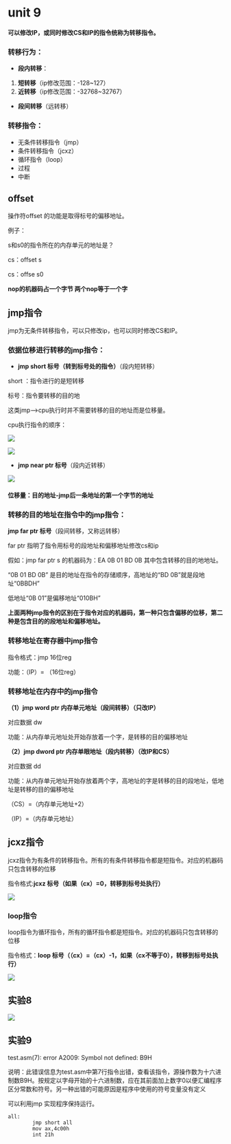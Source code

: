 # unit 9

**可以修改IP，或同时修改CS和IP的指令统称为转移指令。**

### 转移行为：

- **段内转移**：

1. **短转移**（ip修改范围：-128~127）
2. **近转移**（ip修改范围：-32768~32767）

- **段间转移**（远转移）

### 转移指令：

- 无条件转移指令（jmp）
- 条件转移指令（jcxz）
- 循环指令（loop）
- 过程
- 中断

## offset

操作符offset 的功能是取得标号的偏移地址。

例子：

s和s0的指令所在的内存单元的地址是？

cs：offset s

cs：offse s0



**nop的机器码占一个字节 两个nop等于一个字**

## jmp指令

jmp为无条件转移指令，可以只修改ip，也可以同时修改CS和IP。

### **依据位移进行转移的jmp指令：**

- **jmp short 标号（转到标号处的指令）**（段内短转移）

short ：指令进行的是短转移

标号：指令要转移的目的地

这类jmp-->cpu执行时并不需要转移的目的地址而是位移量。

cpu执行指令的顺序：

![](https://img-blog.csdnimg.cn/202002041127378.PNG)

![](https://img-blog.csdnimg.cn/2020020411273583.PNG?x-oss-process=image/watermark,type_ZmFuZ3poZW5naGVpdGk,shadow_10,text_aHR0cHM6Ly9ibG9nLmNzZG4ubmV0L3FxXzQzNTUwODkw,size_16,color_FFFFFF,t_70)

- **jmp near ptr 标号**（段内近转移）

![](https://img-blog.csdnimg.cn/20200204112744910.PNG?x-oss-process=image/watermark,type_ZmFuZ3poZW5naGVpdGk,shadow_10,text_aHR0cHM6Ly9ibG9nLmNzZG4ubmV0L3FxXzQzNTUwODkw,size_16,color_FFFFFF,t_70)

#### 位移量：目的地址-jmp后一条地址的第一个字节的地址

### 转移的目的地址在指令中的jmp指令：

**jmp far ptr 标号**（段间转移，又称远转移）

far ptr 指明了指令用标号的段地址和偏移地址修改cs和ip

假如：jmp far ptr s 的机器码为：EA 0B 01 BD 0B 其中包含转移的目的地地址。

“0B 01 BD 0B” 是目的地址在指令的存储顺序，高地址的“BD 0B”就是段地址“0BBDH”

低地址“0B 01”是偏移地址“010BH”



**上面两种jmp指令的区别在于指令对应的机器码，第一种只包含偏移的位移，第二种是包含目的的段地址和偏移地址。**



### 转移地址在寄存器中jmp指令

指令格式：jmp 16位reg

功能：（IP）= （16位reg）

### 转移地址在内存中的jmp指令

**（1）jmp word ptr 内存单元地址（段间转移）（只改IP）**

对应数据 dw

功能：从内存单元地址处开始存放着一个字，是转移的目的偏移地址

**（2）jmp dword ptr 内存单眼地址（段内转移）（改IP和CS）**

对应数据 dd

功能：从内存单元地址开始存放着两个字，高地址的字是转移的目的段地址，低地址是转移的目的偏移地址

（CS）=（内存单元地址+2）

（IP）=（内存单元地址）

## jcxz指令

jcxz指令为有条件的转移指令。所有的有条件转移指令都是短指令。对应的机器码只包含转移的位移

指令格式:**jcxz 标号（如果（cx）=0，转移到标号处执行）**

![](https://img-blog.csdnimg.cn/2020020412072598.PNG?x-oss-process=image/watermark,type_ZmFuZ3poZW5naGVpdGk,shadow_10,text_aHR0cHM6Ly9ibG9nLmNzZG4ubmV0L3FxXzQzNTUwODkw,size_16,color_FFFFFF,t_70)

### loop指令

loop指令为循环指令，所有的循环指令都是短指令。对应的机器码只包含转移的位移

指令格式：**loop 标号（（cx）=（cx）-1，如果（cx不等于0），转移到标号处执行）**

![](https://img-blog.csdnimg.cn/2020020413535298.PNG?x-oss-process=image/watermark,type_ZmFuZ3poZW5naGVpdGk,shadow_10,text_aHR0cHM6Ly9ibG9nLmNzZG4ubmV0L3FxXzQzNTUwODkw,size_16,color_FFFFFF,t_70)

## 实验8

![](https://img-blog.csdnimg.cn/20200204140136415.jpg?x-oss-process=image/watermark,type_ZmFuZ3poZW5naGVpdGk,shadow_10,text_aHR0cHM6Ly9ibG9nLmNzZG4ubmV0L3FxXzQzNTUwODkw,size_16,color_FFFFFF,t_70)

## 实验9

test.asm(7): error A2009: Symbol not defined: B9H

说明：此错误信息为test.asm中第7行指令出错，查看该指令，源操作数为十六进制数B9H。按规定以字母开始的十六进制数，应在其前面加上数字0以便汇编程序区分常数和符号。另一种出错的可能原因是程序中使用的符号变量没有定义

可以利用jmp 实现程序保持运行。

```assembly
all:
		jmp short all
		mov ax,4c00h
		int 21h
```

